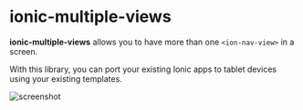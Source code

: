 ionic-multiple-views
====================


**ionic-multiple-views** allows you to have more than one `<ion-nav-view>` in a screen. 

With this library, you can port your existing Ionic apps to tablet devices using your existing templates. 

![screenshot](http://i.imgur.com/TbRdeSw.png)
